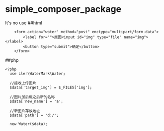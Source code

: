 # simple_composer_package
It's no use
##html
```
	<form action="water" method="post" enctype="multipart/form-data">
		<label for="">原图<input id="img" type="file" name="img"></label>
		<button type="submit">确定</button>		
	</form>
 ```
##php
```
<?php
  use Ller\WaterMark\Water;
  
  //接收上传图片
  $data['target_img'] = $_FILES['img'];
  
  //图片加后缀之后新的名称
  $data['new_name'] = 'a';
  
  //新图片存放地址
  $data['path'] = 'd:/';
  
  new Water($data); 
  ```
 
